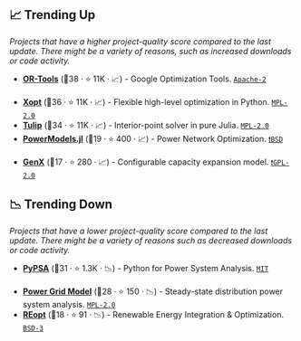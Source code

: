 ## 📈 Trending Up

_Projects that have a higher project-quality score compared to the last update. There might be a variety of reasons, such as increased downloads or code activity._

- <b><a href="https://developers.google.com/optimization/">OR-Tools</a></b> (🥇38 ·  ⭐ 11K · 📈) - Google Optimization Tools. <code><a href="http://bit.ly/3nYMfla">Apache-2</a></code> <code><img src="https://github.com/jinningwang/best-of-ps/blob/develop/config/icons/github.ico" style="display:inline;" width="13" height="13"></code> <code><img src="https://github.com/jinningwang/best-of-ps/blob/develop/config/icons/python.ico" style="display:inline;" width="13" height="13"></code> <code><img src="https://github.com/jinningwang/best-of-ps/blob/develop/config/icons/c.ico" style="display:inline;" width="13" height="13"></code> <code><img src="https://github.com/jinningwang/best-of-ps/blob/develop/config/icons/java.ico" style="display:inline;" width="13" height="13"></code>
- <b><a href="https://github.com/google/or-tools">Xopt</a></b> (🥇36 ·  ⭐ 11K · 📈) - Flexible high-level optimization in Python. <code><a href="http://bit.ly/3postzC">MPL-2.0</a></code> <code><img src="https://github.com/jinningwang/best-of-ps/blob/develop/config/icons/github.ico" style="display:inline;" width="13" height="13"></code> <code><img src="https://github.com/jinningwang/best-of-ps/blob/develop/config/icons/python.ico" style="display:inline;" width="13" height="13"></code> <code><img src="https://github.com/jinningwang/best-of-ps/blob/develop/config/icons/pypi.ico" style="display:inline;" width="13" height="13"></code> <code><img src="https://github.com/jinningwang/best-of-ps/blob/develop/config/icons/anaconda.ico" style="display:inline;" width="13" height="13"></code>
- <b><a href="https://github.com/google/or-tools">Tulip</a></b> (🥈34 ·  ⭐ 11K · 📈) - Interior-point solver in pure Julia. <code><a href="http://bit.ly/3postzC">MPL-2.0</a></code> <code><img src="https://github.com/jinningwang/best-of-ps/blob/develop/config/icons/github.ico" style="display:inline;" width="13" height="13"></code> <code><img src="https://github.com/jinningwang/best-of-ps/blob/develop/config/icons/julia.ico" style="display:inline;" width="13" height="13"></code>
- <b><a href="https://github.com/lanl-ansi/PowerModels.jl">PowerModels.jl</a></b> (🥈19 ·  ⭐ 400 · 📈) - Power Network Optimization. <code><a href="https://tldrlegal.com/search?q=BSD">❗️BSD</a></code> <code><img src="https://github.com/jinningwang/best-of-ps/blob/develop/config/icons/github.ico" style="display:inline;" width="13" height="13"></code> <code><img src="https://github.com/jinningwang/best-of-ps/blob/develop/config/icons/julia.ico" style="display:inline;" width="13" height="13"></code>
- <b><a href="https://energy.mit.edu/genx/">GenX</a></b> (🥉17 ·  ⭐ 280 · 📈) - Configurable capacity expansion model. <code><a href="http://bit.ly/2KucAZR">❗️GPL-2.0</a></code> <code><img src="https://github.com/jinningwang/best-of-ps/blob/develop/config/icons/julia.ico" style="display:inline;" width="13" height="13"></code>

## 📉 Trending Down

_Projects that have a lower project-quality score compared to the last update. There might be a variety of reasons such as decreased downloads or code activity._

- <b><a href="https://pypsa.org">PyPSA</a></b> (🥇31 ·  ⭐ 1.3K · 📉) - Python for Power System Analysis. <code><a href="http://bit.ly/34MBwT8">MIT</a></code> <code><img src="https://github.com/jinningwang/best-of-ps/blob/develop/config/icons/github.ico" style="display:inline;" width="13" height="13"></code> <code><img src="https://github.com/jinningwang/best-of-ps/blob/develop/config/icons/pypi.ico" style="display:inline;" width="13" height="13"></code> <code><img src="https://github.com/jinningwang/best-of-ps/blob/develop/config/icons/anaconda.ico" style="display:inline;" width="13" height="13"></code> <code><img src="https://github.com/jinningwang/best-of-ps/blob/develop/config/icons/python.ico" style="display:inline;" width="13" height="13"></code> <code><img src="https://github.com/jinningwang/best-of-ps/blob/develop/config/icons/jupyter.ico" style="display:inline;" width="13" height="13"></code>
- <b><a href="https://github.com/PowerGridModel/power-grid-model">Power Grid Model</a></b> (🥇28 ·  ⭐ 150 · 📉) - Steady-state distribution power system analysis. <code><a href="http://bit.ly/3postzC">MPL-2.0</a></code> <code><img src="https://github.com/jinningwang/best-of-ps/blob/develop/config/icons/github.ico" style="display:inline;" width="13" height="13"></code> <code><img src="https://github.com/jinningwang/best-of-ps/blob/develop/config/icons/pypi.ico" style="display:inline;" width="13" height="13"></code> <code><img src="https://github.com/jinningwang/best-of-ps/blob/develop/config/icons/anaconda.ico" style="display:inline;" width="13" height="13"></code> <code><img src="https://github.com/jinningwang/best-of-ps/blob/develop/config/icons/python.ico" style="display:inline;" width="13" height="13"></code> <code><img src="https://github.com/jinningwang/best-of-ps/blob/develop/config/icons/c.ico" style="display:inline;" width="13" height="13"></code>
- <b><a href="https://www.nrel.gov/reopt/">REopt</a></b> (🥉18 ·  ⭐ 91 · 📉) - Renewable Energy Integration & Optimization. <code><a href="http://bit.ly/3aKzpTv">BSD-3</a></code> <code><img src="https://github.com/jinningwang/best-of-ps/blob/develop/config/icons/github.ico" style="display:inline;" width="13" height="13"></code> <code><img src="https://github.com/jinningwang/best-of-ps/blob/develop/config/icons/python.ico" style="display:inline;" width="13" height="13"></code> <code><img src="https://github.com/jinningwang/best-of-ps/blob/develop/config/icons/julia.ico" style="display:inline;" width="13" height="13"></code>

